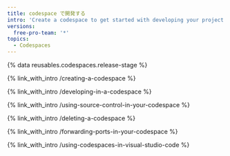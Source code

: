 ```yaml
---
title: codespace で開発する
intro: 'Create a codespace to get started with developing your project inside a dedicated cloud environment. You can use forwarded ports to run your application and even use codespaces inside {% data variables.product.prodname_vscode %}'
versions:
  free-pro-team: '*'
topics:
  - Codespaces
---
```


{% data reusables.codespaces.release-stage %}

{% link_with_intro /creating-a-codespace %}

{% link_with_intro /developing-in-a-codespace %}

{% link_with_intro /using-source-control-in-your-codespace %}

{% link_with_intro /deleting-a-codespace %}

{% link_with_intro /forwarding-ports-in-your-codespace %}

{% link_with_intro /using-codespaces-in-visual-studio-code %}
